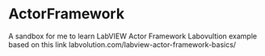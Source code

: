 # ActorFramework
A sandbox for me to learn LabVIEW Actor Framework
Labovultion example based on this link labvolution.com/labview-actor-framework-basics/
